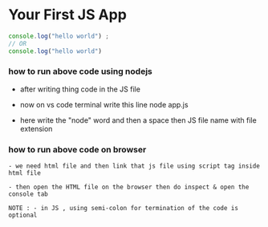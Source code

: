 # Your First JS App

```javascript
console.log("hello world") ; 
// OR 
console.log("hello world")  
```

### how to run above code using nodejs
    
- after writing thing code in the JS file 

- now on vs code terminal write this line node app.js

- here write the "node" word and then a space then JS file name with file extension

### how to run above code on browser

    - we need html file and then link that js file using script tag inside html file

    - then open the HTML file on the browser then do inspect & open the console tab

    NOTE : - in JS , using semi-colon for termination of the code is optional 
    